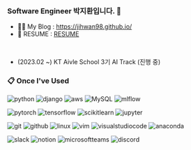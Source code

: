 <!--
**Jihwan98/Jihwan98** is a ✨ _special_ ✨ repository because its `README.md` (this file) appears on your GitHub profile.

Here are some ideas to get you started:

- 🔭 I’m currently working on ...
- 🌱 I’m currently learning ...
- 👯 I’m looking to collaborate on ...
- 🤔 I’m looking for help with ...
- 💬 Ask me about ...
- 📫 How to reach me: ...
- 😄 Pronouns: ...
- ⚡ Fun fact: ...
-->

### Software Engineer 박지환입니다. 👋

- 👨‍💻 My Blog : https://jihwan98.github.io/
- 🌱 RESUME : [RESUME](https://www.notion.so/jihwan98/bfced921a7264fd4b1c900e95d5529b9?pvs=4)
<br>

- (2023.02 ~) KT Aivle School 3기 AI Track (진행 중)

### 📋 Once I've Used

<!-- <a href="[연결할 링크]" target="_blank"><img src="https://img.shields.io/badge/[쓰고 싶은 텍스트]-[컬러 코드]?style=flat-square&logo=[브랜드 이름]&logoColor=white"/></a> -->
<!-- <img src="https://img.shields.io/badge/aws-232F3E?style=for-the-badge&logo=aws&logoColor=white"> -->

![python](https://img.shields.io/badge/python-3776AB?style=for-the-badge&logo=python&logoColor=white)
![django](https://img.shields.io/badge/django-092E20?style=for-the-badge&logo=django&logoColor=white)
![aws](https://img.shields.io/badge/aws-232F3E?style=for-the-badge&logo=aws&logoColor=white)
![MySQL](https://img.shields.io/badge/MySQL-4479A1?style=for-the-badge&logo=MySQL&logoColor=white)
![mlflow](https://img.shields.io/badge/mlflow-0194E2?style=for-the-badge&logo=mlflow&logoColor=white)

![pytorch](https://img.shields.io/badge/pytorch-EE4C2C?style=for-the-badge&logo=pytorch&logoColor=white)
![tensorflow](https://img.shields.io/badge/tensorflow-FF6F00?style=for-the-badge&logo=tensorflow&logoColor=white)
![scikitlearn](https://img.shields.io/badge/scikitlearn-F7931E?style=for-the-badge&logo=scikitlearn&logoColor=white)
![jupyter](https://img.shields.io/badge/jupyter-F37626?style=for-the-badge&logo=jupyter&logoColor=white)

![git](https://img.shields.io/badge/git-F05032?style=for-the-badge&logo=git&logoColor=white)
![github](https://img.shields.io/badge/github-181717?style=for-the-badge&logo=github&logoColor=white)
![linux](https://img.shields.io/badge/linux-FCC624?style=for-the-badge&logo=linux&logoColor=white)
![vim](https://img.shields.io/badge/vim-019733?style=for-the-badge&logo=vim&logoColor=white)
![visualstudiocode](https://img.shields.io/badge/vsc-007ACC?style=for-the-badge&logo=visualstudiocode&logoColor=white)
![anaconda](https://img.shields.io/badge/anaconda-44A833?style=for-the-badge&logo=anaconda&logoColor=white)

![slack](https://img.shields.io/badge/slack-4A154B?style=for-the-badge&logo=slack&logoColor=white)
![notion](https://img.shields.io/badge/notion-000000?style=for-the-badge&logo=notion&logoColor=white)
![microsoftteams](https://img.shields.io/badge/microsoftteams-6264A7?style=for-the-badge&logo=microsoftteams&logoColor=white)
![discord](https://img.shields.io/badge/discord-5865F2?style=for-the-badge&logo=discord&logoColor=white)

